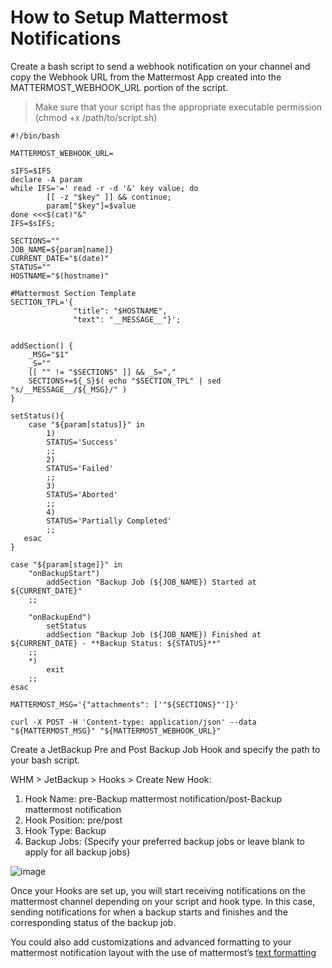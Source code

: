 # How to Setup Mattermost Notifications

Create a bash script to send a webhook notification on your channel and copy the Webhook URL from the Mattermost App created into the MATTERMOST_WEBHOOK_URL portion of the script.

> Make sure that your script has the appropriate executable permission (chmod +x /path/to/script.sh)

```
#!/bin/bash

MATTERMOST_WEBHOOK_URL=

sIFS=$IFS
declare -A param
while IFS='=' read -r -d '&' key value; do
        [[ -z "$key" ]] && continue;
        param["$key"]=$value
done <<<$(cat)"&"
IFS=$sIFS;

SECTIONS=""
JOB_NAME=${param[name]}
CURRENT_DATE="$(date)"
STATUS="" 
HOSTNAME="$(hostname)"

#Mattermost Section Template
SECTION_TPL='{
              "title": "$HOSTNAME", 
              "text": "__MESSAGE__"}';


addSection() {
    _MSG="$1"
    _S=""
    [[ "" != "$SECTIONS" ]] && _S=","    
    SECTIONS+=${_S}$( echo "$SECTION_TPL" | sed "s/__MESSAGE__/${_MSG}/" )    
}

setStatus(){
    case "${param[status]}" in      
        1)
        STATUS='Success'
        ;;          
        2)
        STATUS='Failed'
        ;;
        3)
        STATUS='Aborted'
        ;;  
        4)
        STATUS='Partially Completed'
        ;;
   esac  
}

case "${param[stage]}" in 
    "onBackupStart")
        addSection "Backup Job (${JOB_NAME}) Started at ${CURRENT_DATE}"
    ;;

    "onBackupEnd")
        setStatus
        addSection "Backup Job (${JOB_NAME}) Finished at ${CURRENT_DATE} - **Backup Status: ${STATUS}**"
    ;;
    *)
        exit
    ;;
esac

MATTERMOST_MSG='{"attachments": ['"${SECTIONS}"']}'

curl -X POST -H 'Content-type: application/json' --data "${MATTERMOST_MSG}" "${MATTERMOST_WEBHOOK_URL}"
```
Create a JetBackup Pre and Post Backup Job Hook and specify the path to your bash script.

WHM > JetBackup > Hooks > Create New Hook:
1) Hook Name: pre-Backup mattermost notification/post-Backup mattermost notification
2) Hook Position: pre/post
3) Hook Type: Backup
4) Backup Jobs: {Specify your preferred backup jobs or leave blank to apply for all backup jobs}

![image](https://user-images.githubusercontent.com/59539521/111876641-b5aa0500-89b0-11eb-931d-d6bf19f13ac9.png)

Once your Hooks are set up, you will start receiving notifications on the mattermost channel depending on your script and hook type. In this case, sending notifications for when a backup starts and finishes and the corresponding status of the backup job.

You could also add customizations and advanced formatting to your mattermost notification layout with the use of mattermost’s [text formatting](https://docs.mattermost.com/help/messaging/formatting-text.html)
